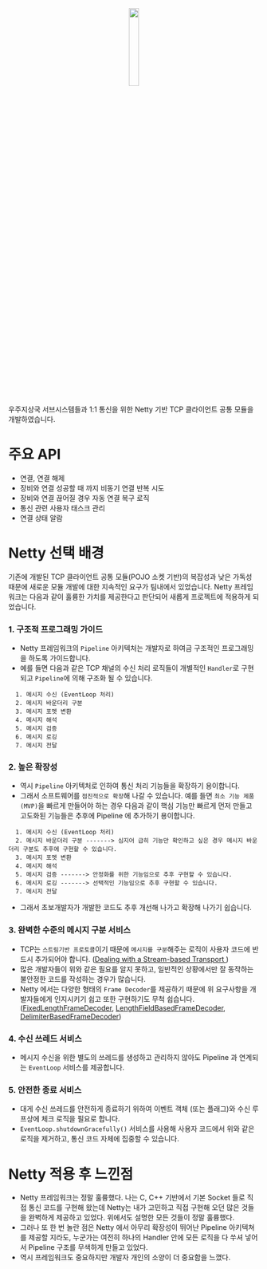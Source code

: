 <center><img src="https://user-images.githubusercontent.com/34666301/121111148-576f1e80-c849-11eb-8210-f03fb126fd62.png" width="20%" height="20%"></center>

우주지상국 서브시스템들과 1:1 통신을 위한 Netty 기반 TCP 클라이언트 공통 모듈을 개발하였습니다. 
<br/>

# 주요 API 
- 연결, 연결 해제
- 장비와 연결 성공할 때 까지 비동기 연결 반복 시도
- 장비와 연결 끊어질 경우 자동 연결 복구 로직
- 통신 관련 사용자 태스크 관리
- 연결 상태 알람

# Netty 선택 배경
기존에 개발된 TCP 클라이언트 공통 모듈(POJO 소켓 기반)의 복잡성과 낮은 가독성 때문에 새로운 모듈 개발에 대한 지속적인 요구가 팀내에서 있었습니다. Netty 프레임워크는 다음과 같이 훌륭한 가치를 제공한다고 판단되어 새롭게 프로젝트에 적용하게 되었습니다. 

### 1. 구조적 프로그래밍 가이드
- Netty 프레임워크의 `Pipeline` 아키텍처는 개발자로 하여금 구조적인 프로그래밍을 하도록 가이드합니다. 
- 예를 들면 다음과 같은 TCP 채널의 수신 처리 로직들이 개별적인 `Handler`로 구현되고 `Pipeline`에 의해 구조화 될 수 있습니다. 
```
  1. 메시지 수신 (EventLoop 처리)
  2. 메시지 바운더리 구분
  3. 메시지 포멧 변환 
  4. 메시지 해석 
  5. 메시지 검증 
  6. 메시지 로깅 
  7. 메시지 전달
```
### 2. 높은 확장성 
- 역시 `Pipeline` 아키텍처로 인하여 통신 처리 기능들을 확장하기 용이합니다. 
- 그래서 소프트웨어를 `점진적으로 확장`해 나갈 수 있습니다. 예를 들면 `최소 기능 제품(MVP)`을 빠르게 만들어야 하는 경우 다음과 같이 핵심 기능만 빠르게 먼저 만들고 고도화된 기능들은 추후에 Pipeline 에 추가하기 용이합니다. 
```
  1. 메시지 수신 (EventLoop 처리)
  2. 메시지 바운더리 구분 -------> 심지어 급히 기능만 확인하고 싶은 경우 메시지 바운더리 구분도 추후에 구현할 수 있습니다. 
  3. 메시지 포멧 변환 
  4. 메시지 해석 
  5. 메시지 검증 -------> 안정화를 위한 기능임으로 추후 구현할 수 있습니다.
  6. 메시지 로깅 -------> 선택적인 기능임으로 추후 구현할 수 있습니다. 
  7. 메시지 전달
```
- 그래서 초보개발자가 개발한 코드도 추후 개선해 나가고 확장해 나가기 쉽습니다. 

### 3. 완벽한 수준의 메시지 구분 서비스
- TCP는 `스트림기반 프로토콜`이기 때문에 `메시지를 구분`해주는 로직이 사용자 코드에 반드시 추가되어야 합니다. 
([Dealing with a Stream-based Transport
](https://netty.io/4.0/api/io/netty/handler/codec/DelimiterBasedFrameDecoder.html))
- 많은 개발자들이 위와 같은 필요를 알지 못하고, 일반적인 상황에서만 잘 동작하는 불안정한 코드를 작성하는 경우가 많습니다. 
- Netty 에서는 다양한 형태의 `Frame Decoder`를 제공하기 때문에 위 요구사항을 개발자들에게 인지시키기 쉽고 또한 구현하기도 무척 쉽습니다. ([FixedLengthFrameDecoder](https://netty.io/4.0/api/io/netty/handler/codec/FixedLengthFrameDecoder.html), [LengthFieldBasedFrameDecoder](https://netty.io/4.0/api/io/netty/handler/codec/LengthFieldBasedFrameDecoder.html), [DelimiterBasedFrameDecoder](https://netty.io/4.0/api/io/netty/handler/codec/DelimiterBasedFrameDecoder.html))

### 4. 수신 쓰레드 서비스 
- 메시지 수신을 위한 별도의 쓰레드를 생성하고 관리하지 않아도 Pipeline 과 연계되는 `EventLoop` 서비스를 제공합니다. 

### 5. 안전한 종료 서비스 
- 대게 수신 쓰레드를 안전하게 종료하기 위하여 이벤트 객체 (또는 플래그)와 수신 루프상에 체크 로직을 필요로 합니다. 
- `EventLoop.shutdownGracefully()` 서비스를 사용해 사용자 코드에서 위와 같은 로직을 제거하고, 통신 코드 자체에 집중할 수 있습니다. 


# Netty 적용 후 느낀점  
- Netty 프레임워크는 정말 훌륭했다. 나는 C, C++ 기반에서 기본 Socket 들로 직접 통신 코드를 구현해 왔는데 Netty는 내가 고민하고 직접 구현해 오던 많은 것들을 완벽하게 제공하고 있었다. 위에서도 설명한 모든 것들이 정말 훌륭했다. 
- 그러나 또 한 번 놀란 점은 Netty 에서 아무리 확장성이 뛰어난 Pipeline 아키텍쳐를 제공할 지라도, 누군가는 여전히 하나의 Handler 안에 모든 로직을 다 쑤셔 넣어서 Pipeline 구조를 무색하게 만들고 있었다. 
- 역시 프레임워크도 중요하지만 개발자 개인의 소양이 더 중요함을 느꼈다. 
